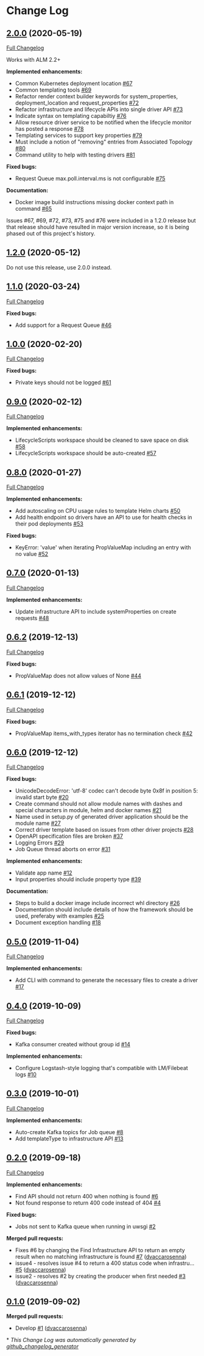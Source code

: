# Change Log

## [2.0.0](https://github.com/accanto-systems/ignition/tree/2.0.0) (2020-05-19)
[Full Changelog](https://github.com/accanto-systems/ignition/compare/1.1.0...2.0.0)

Works with ALM 2.2+

**Implemented enhancements:**
- Common Kubernetes deployment location [\#67](https://github.com/accanto-systems/ignition/issues/67)
- Common templating tools [\#69](https://github.com/accanto-systems/ignition/issues/69)
- Refactor render context builder keywords for system_properties, deployment_location and request_properties [\#72](https://github.com/accanto-systems/ignition/issues/72)
- Refactor infrastructure and lifecycle APIs into single driver API [\#73](https://github.com/accanto-systems/ignition/issues/73)
- Indicate syntax on templating capabiltiy [\#76](https://github.com/accanto-systems/ignition/issues/73)
- Allow resource driver service to be notified when the lifecycle monitor has posted a response [\#78](https://github.com/accanto-systems/ignition/issues/78)
- Templating services to support key properties [\#79](https://github.com/accanto-systems/ignition/issues/79)
- Must include a notion of "removing" entries from Associated Topology [\#80](https://github.com/accanto-systems/ignition/issues/80)
- Command utility to help with testing drivers [\#81](https://github.com/accanto-systems/ignition/issues/81)

**Fixed bugs:**
- Request Queue max.poll.interval.ms is not configurable [\#75](https://github.com/accanto-systems/ignition/issues/75)

**Documentation:**
- Docker image build instructions missing docker context path in command [\#65](https://github.com/accanto-systems/ignition/issues/65)

Issues #67, #69, #72, #73, #75 and #76 were included in a 1.2.0 release but that release should have resulted in major version increase, so it is being phased out of this project's history. 

## [1.2.0](https://github.com/accanto-systems/ignition/tree/1.1.0) (2020-05-12)
Do not use this release, use 2.0.0 instead.

## [1.1.0](https://github.com/accanto-systems/ignition/tree/1.1.0) (2020-03-24)
[Full Changelog](https://github.com/accanto-systems/ignition/compare/1.0.0...1.1.0)

**Fixed bugs:**
- Add support for a Request Queue [\#46](https://github.com/accanto-systems/ignition/issues/46)

## [1.0.0](https://github.com/accanto-systems/ignition/tree/1.0.0) (2020-02-20)
[Full Changelog](https://github.com/accanto-systems/ignition/compare/0.9.0...1.0.0)

**Fixed bugs:**
- Private keys should not be logged [\#61](https://github.com/accanto-systems/ignition/issues/61)

## [0.9.0](https://github.com/accanto-systems/ignition/tree/0.9.0) (2020-02-12)
[Full Changelog](https://github.com/accanto-systems/ignition/compare/0.8.0...0.9.0)

**Implemented enhancements:**
- LifecycleScripts workspace should be cleaned to save space on disk [\#58](https://github.com/accanto-systems/ignition/issues/58)
- LifecycleScripts workspace should be auto-created [\#57](https://github.com/accanto-systems/ignition/issues/57)

## [0.8.0](https://github.com/accanto-systems/ignition/tree/0.8.0) (2020-01-27)
[Full Changelog](https://github.com/accanto-systems/ignition/compare/0.7.0...0.8.0)

**Implemented enhancements:**
- Add autoscaling on CPU usage rules to template Helm charts [\#50](https://github.com/accanto-systems/ignition/issues/50)
- Add health endpoint so drivers have an API to use for health checks in their pod deployments [\#53](https://github.com/accanto-systems/ignition/issues/53)

**Fixed bugs:**
- KeyError: 'value' when iterating PropValueMap including an entry with no value [\#52](https://github.com/accanto-systems/ignition/issues/52)

## [0.7.0](https://github.com/accanto-systems/ignition/tree/0.7.0) (2020-01-13)
[Full Changelog](https://github.com/accanto-systems/ignition/compare/0.6.2...0.7.0)

**Implemented enhancements:**
- Update infrastructure API to include systemProperties on create requests [\#48](https://github.com/accanto-systems/ignition/issues/48)

## [0.6.2](https://github.com/accanto-systems/ignition/tree/0.6.2) (2019-12-13)
[Full Changelog](https://github.com/accanto-systems/ignition/compare/0.6.1...0.6.2)

**Fixed bugs:**
- PropValueMap does not allow values of None [\#44](https://github.com/accanto-systems/ignition/issues/44)

## [0.6.1](https://github.com/accanto-systems/ignition/tree/0.6.1) (2019-12-12)
[Full Changelog](https://github.com/accanto-systems/ignition/compare/0.6.0...0.6.1)

**Fixed bugs:**
- PropValueMap items_with_types iterator has no termination check [\#42](https://github.com/accanto-systems/ignition/issues/42)

## [0.6.0](https://github.com/accanto-systems/ignition/tree/0.6.0) (2019-12-12)
[Full Changelog](https://github.com/accanto-systems/ignition/compare/0.5.0...0.6.0)

**Fixed bugs:**

- UnicodeDecodeError: 'utf-8' codec can't decode byte 0x8f in position 5: invalid start byte [\#20](https://github.com/accanto-systems/ignition/issues/20)
- Create command should not allow module names with dashes and special characters in module, helm and docker names [\#21](https://github.com/accanto-systems/ignition/issues/21)
- Name used in setup.py of generated driver application should be the module name [\#27](https://github.com/accanto-systems/ignition/issues/27)
- Correct driver template based on issues from other driver projects [\#28](https://github.com/accanto-systems/ignition/issues/28)
- OpenAPI specification files are broken [\#37](https://github.com/accanto-systems/ignition/issues/37)
- Logging Errors [\#29](https://github.com/accanto-systems/ignition/issues/29)
- Job Queue thread aborts on error [\#31](https://github.com/accanto-systems/ignition/issues/31)

**Implemented enhancements:**

- Validate app name [\#12](https://github.com/accanto-systems/ignition/issues/12)
- Input properties should include property type [\#39](https://github.com/accanto-systems/ignition/issues/39)
 
**Documentation:**

- Steps to build a docker image include incorrect whl directory [\#26](https://github.com/accanto-systems/ignition/issues/26)
- Documentation should include details of how the framework should be used, preferaby with examples [\#25](https://github.com/accanto-systems/ignition/issues/25)
- Document exception handling [\#18](https://github.com/accanto-systems/ignition/issues/18)

## [0.5.0](https://github.com/accanto-systems/ignition/tree/0.5.0) (2019-11-04)
[Full Changelog](https://github.com/accanto-systems/ignition/compare/0.4.0...0.5.0)

**Implemented enhancements:**

- Add CLI with command to generate the necessary files to create a driver [\#17](https://github.com/accanto-systems/ignition/issues/17)

## [0.4.0](https://github.com/accanto-systems/ignition/tree/0.4.0) (2019-10-09)
[Full Changelog](https://github.com/accanto-systems/ignition/compare/0.3.0...0.4.0)

**Fixed bugs:**

- Kafka consumer created without group id [\#14](https://github.com/accanto-systems/ignition/issues/14)

**Implemented enhancements:**

- Configure Logstash-style logging that's compatible with LM/Filebeat logs [\#10](https://github.com/accanto-systems/ignition/issues/10)

## [0.3.0](https://github.com/accanto-systems/ignition/tree/0.3.0) (2019-10-01)
[Full Changelog](https://github.com/accanto-systems/ignition/compare/0.2.0...0.3.0)

**Implemented enhancements:**

- Auto-create Kafka topics for Job queue [\#8](https://github.com/accanto-systems/ignition/issues/8)
- Add templateType to infrastructure API [\#13](https://github.com/accanto-systems/ignition/issues/13)

## [0.2.0](https://github.com/accanto-systems/ignition/tree/0.2.0) (2019-09-18)
[Full Changelog](https://github.com/accanto-systems/ignition/compare/0.1.0...0.2.0)

**Implemented enhancements:**

- Find API should not return 400 when nothing is found [\#6](https://github.com/accanto-systems/ignition/issues/6)
- Not found response to return 400 code instead of 404 [\#4](https://github.com/accanto-systems/ignition/issues/4)

**Fixed bugs:**

- Jobs not sent to Kafka queue when running in uwsgi  [\#2](https://github.com/accanto-systems/ignition/issues/2)

**Merged pull requests:**

- Fixes \#6 by changing the Find Infrastructure API to return an empty result when no matching infrastructure is found [\#7](https://github.com/accanto-systems/ignition/pull/7) ([dvaccarosenna](https://github.com/dvaccarosenna))
- issue4 - resolves issue \#4 to return a 400 status code when infrastru… [\#5](https://github.com/accanto-systems/ignition/pull/5) ([dvaccarosenna](https://github.com/dvaccarosenna))
- issue2 - resolves \#2 by creating the producer when first needed [\#3](https://github.com/accanto-systems/ignition/pull/3) ([dvaccarosenna](https://github.com/dvaccarosenna))

## [0.1.0](https://github.com/accanto-systems/ignition/tree/0.1.0) (2019-09-02)
**Merged pull requests:**

- Develop [\#1](https://github.com/accanto-systems/ignition/pull/1) ([dvaccarosenna](https://github.com/dvaccarosenna))



\* *This Change Log was automatically generated by [github_changelog_generator](https://github.com/skywinder/Github-Changelog-Generator)*